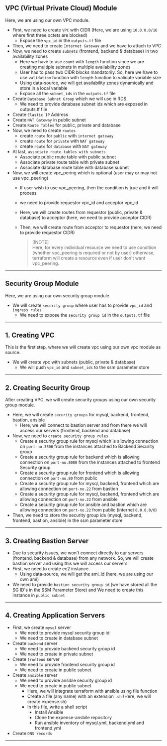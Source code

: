 ## VPC (Virtual Private Cloud) Module 
Here, we are using our own VPC module.
* First, we need to create `VPC` with CIDR (Here, we are using `10.0.0.0/16` where first three octets are blocked)
     * Expose the `vpc_id` in the `outputs.tf` file
* Then, we need to create `Internet Gateway` and we have to attach to VPC
* Now, we need to  create `subnets` (frontend, backend & database) in two availability zones
     * Here we have to use `count` with `length` function since we are creating multiple subnets in multiple availability zones
     * User has to pass two CIDR blocks mandatorily. So, here we have to use `validation` function with `length` function to validate variable size
     * Using data-source, we will get availability zones dynamically and store in a local variable
     * Expose all the `subnet_ids` in the `outputs.tf` file
* Create `Database Subnet Group` which we will use in RDS
     * We need to provide database subnet ids which are exposed in outputs.tf file
* Create `Elastic IP` Address
* Create `NAT Gateway` in public subnet 
* Create `Route Tables` for public, private and database 
* Now, we need to create `routes`
     * create `route` for `public` with `internet gateway`
     * create `route` for `private` with `NAT gateway`
     * create `route` for `database` with `NAT gateway`
* At last, `associate route tables with subnets`
     * Associate public route table with public subnet
     * Associate private route table with private subnet
     * Associate database route table with database subnet
* Now, we will create vpc_pering which is optional (user may or may not use vpc_peering)
     * If user wish to use vpc_peering, then the condition is true and it will process
     * we need to provide requestor vpc_id and acceptor vpc_id
     * Here, we will create routes from requestor (public, private & database) to acceptor (here, we need to provide acceptor CIDR)
     * Then, we will create route from acceptor to requestor (here, we need to provide requestor CIDR) <br>

       > [!NOTE] <br>
       > Here, for every individual resource we need to use condition (whether vpc_peering is required or not by user) otherwise, terraform will create a 
         resource even if user don't want vpc_peering.

---
## Security Group Module
Here, we are using our own security group module
* We will create `security group` where user has to provide `vpc_id` and `ingress rules`
     * We need to expose the `security group id` in the `outputs.tf` file
---
## 1. Creating VPC 
This is the first step, where we will create vpc using our own vpc module as source.
* We will create vpc with subnets (public, private & database) 
     * We will push `vpc_id` and `subnet_ids` to the ssm parameter store
---
## 2. Creating Security Group
After creating VPC, we will create security groups using our own security group module.
* Here, we will create `security groups` for mysql, backend, frontend, bastion, ansible
     * Here, we will connect to bastion server and from there we will access our servers (frontend, backend and database)
* Now, we need to `create security group rules`
     * Create a security group rule for mysql which is allowing connection on `port-no.3306` from the instances attached to Backend Security group
     * Create a security group rule for backend which is allowing connection on `port-no.8080` from the instances attached to frontend Security group  
     * Create a security group rule for frontend which is allowing connection on `port-no.80` from public 
     * Create a security group rule for mysql, backend, frontend which are allowing connection on `port-no.22` from bastion
     * Create a security group rule for mysql, backend, frontend which are allowing connection on `port-no.22` from ansible
     * Create a security group rule for ansible and bastion which are allowing connection on `port-no.22` from public (internet `0.0.0.0/0`)
* Then, we need to store the security group ids (mysql, backend, frontend, bastion, ansible) in the ssm parameter store
---
## 3. Creating Bastion Server
* Due to security issues, we won't connect directly to our servers (frontend, backend & database) from any network. So, we will create bastion server and using this we will access our servers.
* First, we need to create ec2 instance. 
     * Using data-source, we will get the ami_id (here, we are using our own ami)
* We need to provide `bastion security group id` (we have stored all the SG ID's in the SSM Parameter Store) and We need to create this instance in `public subnet`
---  
## 4. Creating Application Servers
* First, we create `mysql` server
     * We need to provide mysql security group id
     * We need to create in database subnet 
* Create `backend` server
     * We need to provide backend security group id
     * We need to create in private subnet 
* Create `frontend` server
     * We need to provide frontend security group id
     * We need to create in public subnet 
* Create `ansible` server
     * We need to provide ansible security group id
     * We need to create in public subnet
          * Here, we will integrate terraform with ansible using file function
          * Create a file (any name) with an extension `.sh` (Here, we will create expense.sh)
          * In this file, write a shell script
               * Install Ansible
               * Clone the expense-ansbile repository
               * Run ansible inventory of mysql.yml, backend.yml and frontend.yml
* Create `DNS records`
---
